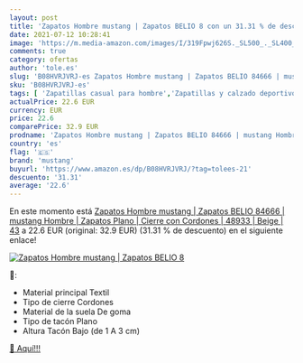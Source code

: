 ```yaml
---
layout: post
title: 'Zapatos Hombre mustang | Zapatos BELIO 8 con un 31.31 % de descuento'
date: 2021-07-12 10:28:41
image: 'https://m.media-amazon.com/images/I/319Fpwj626S._SL500_._SL400_.jpg'
comments: true
category: ofertas
author: 'tole.es'
slug: 'B08HVRJVRJ-es Zapatos Hombre mustang | Zapatos BELIO 84666 | mustang...'
sku: 'B08HVRJVRJ-es'
tags: [ 'Zapatillas casual para hombre','Zapatillas y calzado deportivo para hombre','Zapatos','Zapatos para hombre','Zapatos y complementos','mustang','zapatos', ]
actualPrice: 22.6 EUR
currency: EUR
price: 22.6
comparePrice: 32.9 EUR
prodname: 'Zapatos Hombre mustang | Zapatos BELIO 84666 | mustang Hombre | Zapatos Plano | Cierre con Cordones | 48933 | Beige | 43'
country: 'es'
flag: '🇪🇸'
brand: 'mustang'
buyurl: 'https://www.amazon.es/dp/B08HVRJVRJ/?tag=tolees-21'
descuento: '31.31'
average: '22.6'
---
```


En este momento está [Zapatos Hombre mustang | Zapatos BELIO 84666 | mustang Hombre | Zapatos Plano | Cierre con Cordones | 48933 | Beige | 43](https://www.amazon.es/dp/B08HVRJVRJ/?tag=tolees-21) a 22.6 EUR (original: 32.9 EUR) (31.31 %  de descuento) en el siguiente enlace!

[![Zapatos Hombre mustang | Zapatos BELIO 8](https://m.media-amazon.com/images/I/319Fpwj626S._SL500_._SL400_.jpg)](https://www.amazon.es/dp/B08HVRJVRJ/?tag=tolees-21)

🔎:

- Material principal Textil
- Tipo de cierre Cordones
- Material de la suela De goma
- Tipo de tacón Plano
- Altura Tacón Bajo (de 1 A 3 cm)

[🛒 Aquí!!!](https://www.amazon.es/dp/B08HVRJVRJ/?tag=tolees-21)
